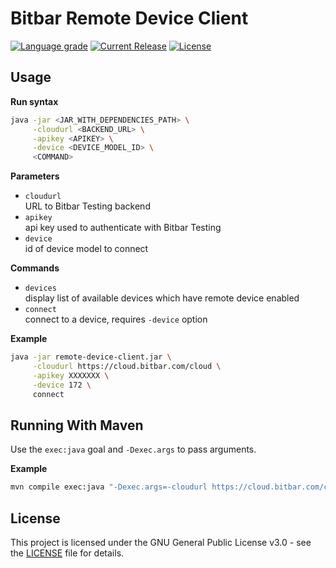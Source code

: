 # Bitbar Remote Device Client

[![Language grade](https://img.shields.io/lgtm/grade/java/g/bitbar/remote-device-client.svg)](https://lgtm.com/projects/g/bitbar/remote-device-client/context:java)
[![Current Release](https://img.shields.io/github/release/bitbar/remote-device-client.svg)](https://github.com/bitbar/remote-device-client/releases)
[![License](https://img.shields.io/github/license/bitbar/remote-device-client.svg)](https://github.com/bitbar/remote-device-client/blob/master/LICENSE)

## Usage

**Run syntax**

```sh
java -jar <JAR_WITH_DEPENDENCIES_PATH> \
     -cloudurl <BACKEND_URL> \
     -apikey <APIKEY> \
     -device <DEVICE_MODEL_ID> \
     <COMMAND>
```

**Parameters**

- `cloudurl` \
  URL to Bitbar Testing backend
- `apikey` \
  api key used to authenticate with Bitbar Testing
- `device` \
  id of device model to connect

**Commands**

- `devices` \
  display list of available devices which have remote device enabled
- `connect` \
  connect to a device, requires `-device` option

**Example**

```sh
java -jar remote-device-client.jar \
     -cloudurl https://cloud.bitbar.com/cloud \
     -apikey XXXXXXX \
     -device 172 \
     connect
```


## Running With Maven

Use the `exec:java` goal and `-Dexec.args` to pass arguments.

**Example**

```sh
mvn compile exec:java "-Dexec.args=-cloudurl https://cloud.bitbar.com/cloud -apikey XXXXXXXX -device 209 connect"
```


## License

This project is licensed under the GNU General Public License v3.0 - see the [LICENSE](LICENSE) file for details.
